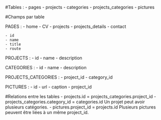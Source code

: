 #Tables :
    - pages
    - projects
    - categories
    - projects_categories
    - pictures
    
    
#Champs par table

PAGES :
    - home
    - CV
    - projects
    - projects_details
    - contact
    
    - id
    - name
    - title
    - route
    
PROJECTS :
    - id
    - name
    - description
    
CATEGORIES :
    - id
    - name
    - description
    
PROJECTS_CATEGORIES :
    - project_id
    - category_id
    
PICTURES :
    - id
    - url
    - caption
    - project_id
    

#Relations entre les tables
    - projects.id = projects_categories.project_id
    - projects_categories.category_id = categories.id
        Un projet peut avoir plusieurs catégories.
    - pictures.project_id = projects.id
        Plusieurs pictures peuvent être liées à un même project_id.